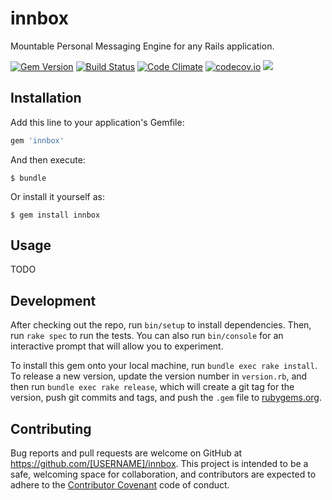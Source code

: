 # innbox

Mountable Personal Messaging Engine for any Rails application.

[![Gem Version](https://badge.fury.io/rb/innbox.svg)](https://badge.fury.io/rb/innbox) [![Build Status](https://travis-ci.org/rails-engine/innbox.svg)](https://travis-ci.org/rails-engine/innbox) [![Code Climate](https://codeclimate.com/github/rails-engine/innbox/badges/gpa.svg)](https://codeclimate.com/github/rails-engine/innbox) [![codecov.io](https://codecov.io/github/rails-engine/innbox/coverage.svg?branch=master)](https://codecov.io/github/rails-engine/innbox?branch=master) [![](http://inch-ci.org/github/rails-engine/innbox.svg?branch=master)](http://inch-ci.org/github/rails-engine/innbox?branch=master)

## Installation

Add this line to your application's Gemfile:

```ruby
gem 'innbox'
```

And then execute:

    $ bundle

Or install it yourself as:

    $ gem install innbox

## Usage

TODO

## Development

After checking out the repo, run `bin/setup` to install dependencies. Then, run `rake spec` to run the tests. You can also run `bin/console` for an interactive prompt that will allow you to experiment.

To install this gem onto your local machine, run `bundle exec rake install`. To release a new version, update the version number in `version.rb`, and then run `bundle exec rake release`, which will create a git tag for the version, push git commits and tags, and push the `.gem` file to [rubygems.org](https://rubygems.org).

## Contributing

Bug reports and pull requests are welcome on GitHub at https://github.com/[USERNAME]/innbox. This project is intended to be a safe, welcoming space for collaboration, and contributors are expected to adhere to the [Contributor Covenant](http://contributor-covenant.org) code of conduct.

